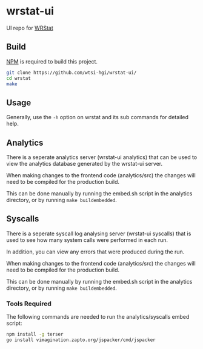 # wrstat-ui

UI repo for [WRStat](https://github.com/wtsi-ssg/wrstat/)

## Build

[NPM](https://www.npmjs.com/) is required to build this project.

```bash
git clone https://github.com/wtsi-hgi/wrstat-ui/
cd wrstat
make
```

## Usage

Generally, use the `-h` option on wrstat and its sub commands for detailed
help.

## Analytics

There is a seperate analytics server (wrstat-ui analytics) that can be used to
view the analytics database generated by the wrstat-ui server.

When making changes to the frontend code (analytics/src) the changes will need
to be compiled for the production build.

This can be done manually by running the embed.sh script in the analytics
directory, or by running `make buildembedded`.

## Syscalls

There is a seperate syscall log analysing server (wrstat-ui syscalls) that is
used to see how many system calls were performed in each run.

In addition, you can view any errors that were produced during the run.

When making changes to the frontend code (analytics/src) the changes will need
to be compiled for the production build.

This can be done manually by running the embed.sh script in the analytics
directory, or by running `make buildembedded`.

### Tools Required

The following commands are needed to run the analytics/syscalls embed script:

```bash
npm install -g terser
go install vimagination.zapto.org/jspacker/cmd/jspacker
```
